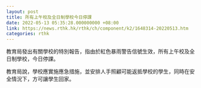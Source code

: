 ```yaml
---
layout: post
title: 所有上午校及全日制學校今日停課
date: 2022-05-13 05:35:28.000000000 +08:00
link: https://news.rthk.hk/rthk/ch/component/k2/1648314-20220513.htm
categories: rthk
---
```


教育局發出有關學校的特別報告，指由於紅色暴雨警告信號生效，所有上午校及全日制學校，今日停課。

教育局說，學校應實施應急措施，並安排人手照顧可能返抵學校的學生，同時在安全情況下，方可讓學生回家。
